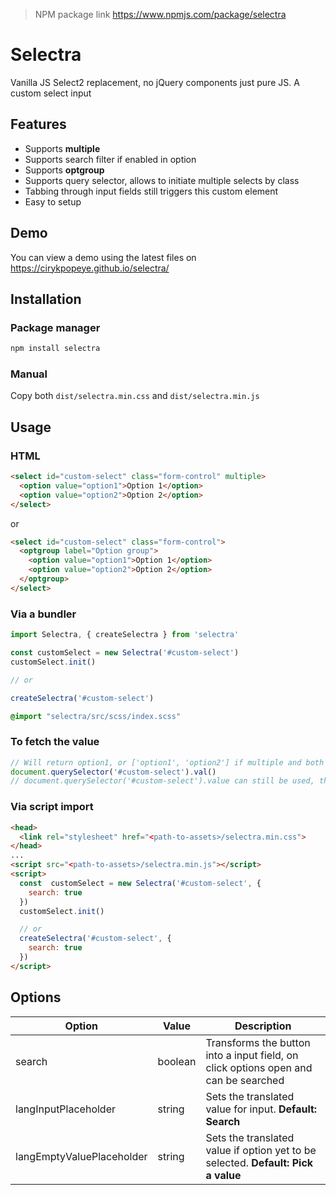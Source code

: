 > NPM package link https://www.npmjs.com/package/selectra

# Selectra
Vanilla JS Select2 replacement, no jQuery components just pure JS.
A custom select input

## Features
- Supports **multiple**
- Supports search filter if enabled in option
- Supports **optgroup**
- Supports query selector, allows to initiate multiple selects by class
- Tabbing through input fields still triggers this custom element
- Easy to setup

## Demo
You can view a demo using the latest files on https://cirykpopeye.github.io/selectra/

## Installation
### Package manager
```bash
npm install selectra
```
### Manual
Copy both `dist/selectra.min.css` and `dist/selectra.min.js`

## Usage
### HTML
```html
<select id="custom-select" class="form-control" multiple>
  <option value="option1">Option 1</option>
  <option value="option2">Option 2</option>
</select>
```
or
```html
<select id="custom-select" class="form-control">
  <optgroup label="Option group">
    <option value="option1">Option 1</option>
    <option value="option2">Option 2</option>
  </optgroup>
</select>
```
### Via a bundler
```js
import Selectra, { createSelectra } from 'selectra'

const customSelect = new Selectra('#custom-select')
customSelect.init()

// or

createSelectra('#custom-select')
```
```scss
@import "selectra/src/scss/index.scss"
```

### To fetch the value
```js
// Will return option1, or ['option1', 'option2'] if multiple and both selected
document.querySelector('#custom-select').val() 
// document.querySelector('#custom-select').value can still be used, though with multiple .selectedOptions should be used, .val() simplifies this
```

### Via script import

```html
<head>
  <link rel="stylesheet" href="<path-to-assets>/selectra.min.css">
</head>
...
<script src="<path-to-assets>/selectra.min.js"></script>
<script>
  const  customSelect = new Selectra('#custom-select', {
    search: true
  })
  customSelect.init()

  // or
  createSelectra('#custom-select', {
    search: true
  })
</script>
```

## Options
| Option | Value | Description |
| ------ | ----- | ----------- |
| search | boolean | Transforms the button into a input field, on click options open and can be searched |
| langInputPlaceholder | string | Sets the translated value for input. **Default: Search** |
| langEmptyValuePlaceholder | string | Sets the translated value if option yet to be selected. **Default: Pick a value** |
